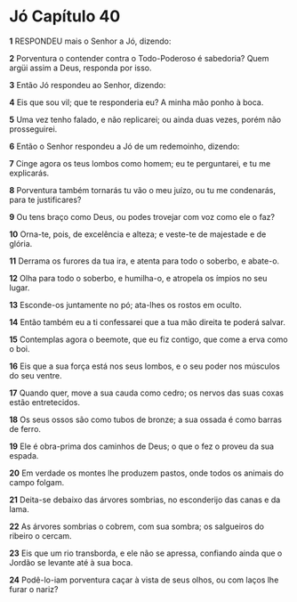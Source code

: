 # Jó Capítulo 40

**1** 	RESPONDEU mais o Senhor a Jó, dizendo:

**2** 	Porventura o contender contra o Todo-Poderoso é sabedoria? Quem argüi assim a Deus, responda por isso.

**3** 	Então Jó respondeu ao Senhor, dizendo:

**4** 	Eis que sou vil; que te responderia eu? A minha mão ponho à boca.

**5** 	Uma vez tenho falado, e não replicarei; ou ainda duas vezes, porém não prosseguirei.

**6** 	Então o Senhor respondeu a Jó de um redemoinho, dizendo:

**7** 	Cinge agora os teus lombos como homem; eu te perguntarei, e tu me explicarás.

**8** 	Porventura também tornarás tu vão o meu juízo, ou tu me condenarás, para te justificares?

**9** 	Ou tens braço como Deus, ou podes trovejar com voz como ele o faz?

**10** 	Orna-te, pois, de excelência e alteza; e veste-te de majestade e de glória.

**11** 	Derrama os furores da tua ira, e atenta para todo o soberbo, e abate-o.

**12** 	Olha para todo o soberbo, e humilha-o, e atropela os ímpios no seu lugar.

**13** 	Esconde-os juntamente no pó; ata-lhes os rostos em oculto.

**14** 	Então também eu a ti confessarei que a tua mão direita te poderá salvar.

**15** 	Contemplas agora o beemote, que eu fiz contigo, que come a erva como o boi.

**16** 	Eis que a sua força está nos seus lombos, e o seu poder nos músculos do seu ventre.

**17** 	Quando quer, move a sua cauda como cedro; os nervos das suas coxas estão entretecidos.

**18** 	Os seus ossos são como tubos de bronze; a sua ossada é como barras de ferro.

**19** 	Ele é obra-prima dos caminhos de Deus; o que o fez o proveu da sua espada.

**20** 	Em verdade os montes lhe produzem pastos, onde todos os animais do campo folgam.

**21** 	Deita-se debaixo das árvores sombrias, no esconderijo das canas e da lama.

**22** 	As árvores sombrias o cobrem, com sua sombra; os salgueiros do ribeiro o cercam.

**23** 	Eis que um rio transborda, e ele não se apressa, confiando ainda que o Jordão se levante até à sua boca.

**24** 	Podê-lo-iam porventura caçar à vista de seus olhos, ou com laços lhe furar o nariz?

